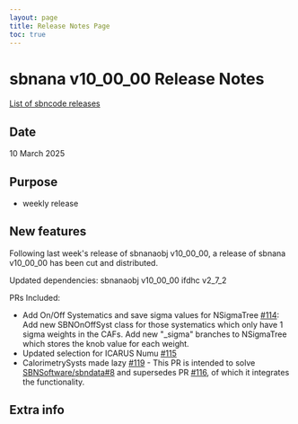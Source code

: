 ```yaml
---
layout: page
title: Release Notes Page
toc: true
---
```


sbnana v10_00_00 Release Notes
=======================================================================================

[List of sbncode releases](https://github.com/SBNSoftware/SBNSoftware.github.io/tree/master/AnalysisInfrastructure/Releases)

Date
---------------------------------------------------
10 March 2025

Purpose
---------------------------------------------------
* weekly release

New features
---------------------------------------------------
 
Following last week's release of sbnanaobj v10_00_00, a release of sbnana v10_00_00 has been cut and distributed.
	
Updated dependencies:
sbnanaobj     v10_00_00
ifdhc         v2_7_2

PRs Included:
- Add On/Off Systematics and save sigma values for NSigmaTree [#114](https://github.com/SBNSoftware/sbnana/pull/114): Add new SBNOnOffSyst class for those systematics which only have 1 sigma weights in the CAFs. Add new "_sigma" branches to NSigmaTree which stores the knob value for each weight.
- Updated selection for ICARUS Numu [#115](https://github.com/SBNSoftware/sbnana/pull/115)
- CalorimetrySysts made lazy [#119](https://github.com/SBNSoftware/sbnana/pull/119) - This PR is intended to solve [SBNSoftware/sbndata#8](https://github.com/SBNSoftware/sbndata/issues/8) and supersedes PR [#116](https://github.com/SBNSoftware/sbnana/pull/116), of which it integrates the functionality.

Extra info
---------------------------------------------------
